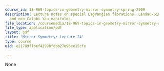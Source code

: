 ```yaml
---
course_id: 18-969-topics-in-geometry-mirror-symmetry-spring-2009
description: Lecture notes on special Lagrangian fibrations, Landau-Ginzburg models,
  and non-Calabi Yau manifolds.
file_location: /coursemedia/18-969-topics-in-geometry-mirror-symmetry-spring-2009/e21789ffbef4299bfdbb27e96ce15cfe_MIT18_969s09_lec24.pdf
file_type: application/pdf
layout: pdf
title: 'Mirror Symmetry: Lecture 24'
type: course
uid: e21789ffbef4299bfdbb27e96ce15cfe

---
```

None